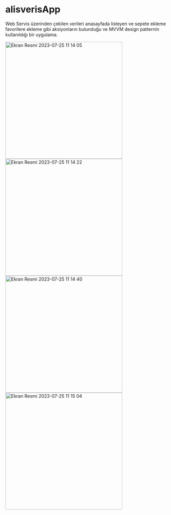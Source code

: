 # alisverisApp
Web Servis üzerinden çekilen verileri anasayfada listeyen ve sepete ekleme favorilere ekleme gibi aksiyonların bulunduğu ve MVVM design patternin kullanıldığı bir uygulama.



 <img width="364" alt="Ekran Resmi 2023-07-25 11 14 05" src="https://github.com/eyuphanakkaya/alisverisApp/assets/96181594/cebea559-c436-49cb-b21e-508420b16744">
<img width="364" alt="Ekran Resmi 2023-07-25 11 14 22" src="https://github.com/eyuphanakkaya/alisverisApp/assets/96181594/ab7824e7-3bf5-4c53-a701-24f6d55a7b0c">
<img width="364" alt="Ekran Resmi 2023-07-25 11 14 40" src="https://github.com/eyuphanakkaya/alisverisApp/assets/96181594/81fac4ce-0092-4535-8f72-3d992b570131">
<img width="364" alt="Ekran Resmi 2023-07-25 11 15 04" src="https://github.com/eyuphanakkaya/alisverisApp/assets/96181594/5acfa9f9-8bae-4e59-9e52-07e8a54ab42a">
